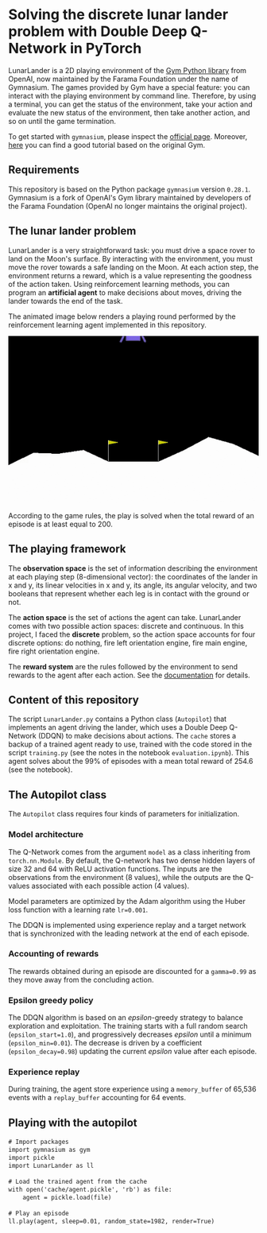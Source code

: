 # Solving the discrete lunar lander problem with Double Deep Q-Network in PyTorch

LunarLander is a 2D playing environment of the [Gym Python library](https://github.com/openai/gym) from OpenAI, now maintained by the Farama Foundation under the name of Gymnasium. The games provided by Gym have a special feature: you can interact with the playing environment by command line. Therefore, by using a terminal, you can get the status of the environment, take your action and evaluate the new status of the environment, then take another action, and so on until the game termination.

To get started with `gymnasium`, please inspect the [official page](https://gymnasium.farama.org/). Moreover, [here](https://blog.paperspace.com/getting-started-with-openai-gym/) you can find a good tutorial based on the original Gym.

## Requirements

This repository is based on the Python package `gymnasium` version `0.28.1`. Gymnasium is a fork of OpenAI's Gym library maintained by developers of the Farama Foundation (OpenAI no longer maintains the original project).

## The lunar lander problem

LunarLander is a very straightforward task: you must drive a space rover to land on the Moon's surface. By interacting with the environment, you must move the rover towards a safe landing on the Moon. At each action step, the environment returns a reward, which is a value representing the goodness of the action taken. Using reinforcement learning methods, you can program an **artificial agent** to make decisions about moves, driving the lander towards the end of the task.

The animated image below renders a playing round performed by the reinforcement learning agent implemented in this repository.

![Landing on the Moon](images/landing.gif)

According to the game rules, the play is solved when the total reward of an episode is at least equal to 200.

## The playing framework

The **observation space** is the set of information describing the environment at each playing step (8-dimensional vector): the coordinates of the lander in x and y, its linear velocities in x and y, its angle, its angular velocity, and two booleans that represent whether each leg is in contact with the ground or not.

The **action space** is the set of actions the agent can take. LunarLander comes with two possible action spaces: discrete and continuous. In this project, I faced the **discrete** problem, so the action space accounts for four discrete options: do nothing, fire left orientation engine, fire main engine, fire right orientation engine.

The **reward system** are the rules followed by the environment to send rewards to the agent after each action. See the [documentation](https://www.gymlibrary.dev/environments/box2d/lunar_lander/) for details.

## Content of this repository

The script `LunarLander.py` contains a Python class (`Autopilot`) that implements an agent driving the lander, which uses a Double Deep Q-Network (DDQN) to make decisions about actions. The `cache` stores a backup of a trained agent ready to use, trained with the code stored in the script `training.py` (see the notes in the notebook `evaluation.ipynb`). This agent solves about the 99% of episodes with a mean total reward of 254.6 (see the notebook).

## The Autopilot class

The `Autopilot` class requires four kinds of parameters for initialization.

### Model architecture

The Q-Network comes from the argument `model` as a class inheriting from `torch.nn.Module`. By default, the Q-network has two dense hidden layers of size 32 and 64 with ReLU activation functions. The inputs are the observations from the environment (8 values), while the outputs are the Q-values associated with each possible action (4 values).

Model parameters are optimized by the Adam algorithm using the Huber loss function with a learning rate `lr=0.001`.

The DDQN is implemented using experience replay and a target network that is synchronized with the leading network at the end of each episode.

### Accounting of rewards

The rewards obtained during an episode are discounted for a `gamma=0.99` as they move away from the concluding action.

### Epsilon greedy policy

The DDQN algorithm is based on an *epsilon*-greedy strategy to balance exploration and exploitation. The training starts with a full random search (`epsilon_start=1.0`), and progressively decreases *epsilon* until a minimum (`epsilon_min=0.01`). The decrease is driven by a coefficient (`epsilon_decay=0.98`) updating the current *epsilon* value after each episode.

### Experience replay

During training, the agent store experience using a `memory_buffer` of 65,536 events with a `replay_buffer` accounting for 64 events.

## Playing with the autopilot

```
# Import packages
import gymnasium as gym
import pickle
import LunarLander as ll

# Load the trained agent from the cache
with open('cache/agent.pickle', 'rb') as file:
    agent = pickle.load(file)

# Play an episode
ll.play(agent, sleep=0.01, random_state=1982, render=True)
```
